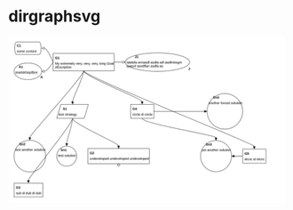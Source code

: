 # dirgraphsvg

<img src="examples/simple.svg" alt="Example" width="500" style="background-color: white;">